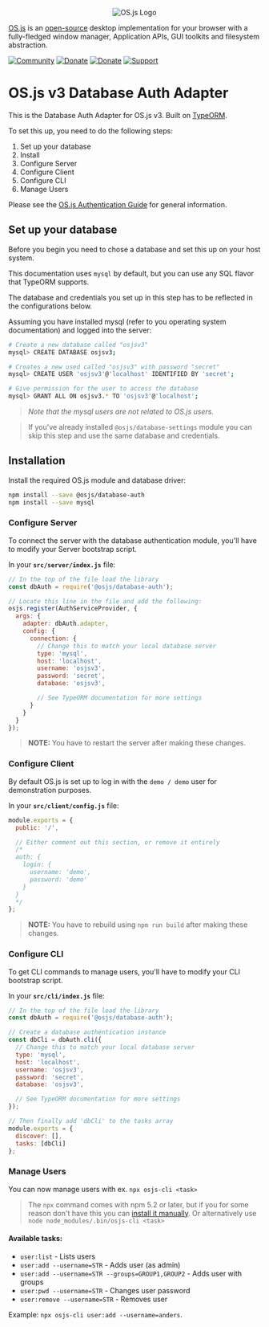 <p align="center">
  <img alt="OS.js Logo" src="https://raw.githubusercontent.com/os-js/gfx/master/logo-big.png" />
</p>

[OS.js](https://www.os-js.org/) is an [open-source](https://raw.githubusercontent.com/os-js/OS.js/master/LICENSE) desktop implementation for your browser with a fully-fledged window manager, Application APIs, GUI toolkits and filesystem abstraction.

[![Community](https://img.shields.io/badge/join-community-green.svg)](https://community.os-js.org/)
[![Donate](https://img.shields.io/badge/liberapay-donate-yellowgreen.svg)](https://liberapay.com/os-js/)
[![Donate](https://img.shields.io/badge/paypal-donate-yellow.svg)](https://www.paypal.com/cgi-bin/webscr?cmd=_donations&business=andersevenrud%40gmail%2ecom&lc=NO&currency_code=USD&bn=PP%2dDonationsBF%3abtn_donate_SM%2egif%3aNonHosted)
[![Support](https://img.shields.io/badge/patreon-support-orange.svg)](https://www.patreon.com/user?u=2978551&ty=h&u=2978551)

# OS.js v3 Database Auth Adapter

This is the Database Auth Adapter for OS.js v3. Built on [TypeORM](http://typeorm.io/).

To set this up, you need to do the following steps:

1. Set up your database
2. Install
3. Configure Server
5. Configure Client
4. Configure CLI
6. Manage Users

Please see the [OS.js Authentication Guide](https://manual.os-js.org/v3/guide/auth/) for general information.

## Set up your database

Before you begin you need to chose a database and set this up on your host system.

This documentation uses `mysql` by default, but you can use any SQL flavor that TypeORM supports.

The database and credentials you set up in this step has to be reflected in the configurations below.

Assuming you have installed mysql (refer to you operating system documentation) and logged into the server:

```bash
# Create a new database called "osjsv3"
mysql> CREATE DATABASE osjsv3;

# Creates a new used called "osjsv3" with password "secret"
mysql> CREATE USER 'osjsv3'@'localhost' IDENTIFIED BY 'secret';

# Give permission for the user to access the database
mysql> GRANT ALL ON osjsv3.* TO 'osjsv3'@'localhost';
```

> *Note that the mysql users are not related to OS.js users.*

<!-- -->

> If you've already installed `@osjs/database-settings` module you can skip this step and use the same database and credentials.

## Installation

Install the required OS.js module and database driver:

```bash
npm install --save @osjs/database-auth
npm install --save mysql
```

### Configure Server

To connect the server with the database authentication module, you'll have to modify your Server bootstrap script.

In your **`src/server/index.js`** file:

```javascript
// In the top of the file load the library
const dbAuth = require('@osjs/database-auth');

// Locate this line in the file and add the following:
osjs.register(AuthServiceProvider, {
  args: {
    adapter: dbAuth.adapter,
    config: {
      connection: {
        // Change this to match your local database server
        type: 'mysql',
        host: 'localhost',
        username: 'osjsv3',
        password: 'secret',
        database: 'osjsv3',

        // See TypeORM documentation for more settings
      }
    }
  }
});
```

> **NOTE:** You have to restart the server after making these changes.

### Configure Client

By default OS.js is set up to log in with the `demo / demo` user for demonstration purposes.

In your **`src/client/config.js`** file:

```javascript
module.exports = {
  public: '/',

  // Either comment out this section, or remove it entirely
  /*
  auth: {
    login: {
      username: 'demo',
      password: 'demo'
    }
  }
  */
};
```

> **NOTE:** You have to rebuild using `npm run build` after making these changes.

### Configure CLI

To get CLI commands to manage users, you'll have to modify your CLI bootstrap script.

In your **`src/cli/index.js`** file:

```javascript
// In the top of the file load the library
const dbAuth = require('@osjs/database-auth');

// Create a database authentication instance
const dbCli = dbAuth.cli({
  // Change this to match your local database server
  type: 'mysql',
  host: 'localhost',
  username: 'osjsv3',
  password: 'secret',
  database: 'osjsv3',

  // See TypeORM documentation for more settings
});

// Then finally add 'dbCli' to the tasks array
module.exports = {
  discover: [],
  tasks: [dbCli]
};
```

### Manage Users

You can now manage users with ex. `npx osjs-cli <task>`

> The `npx` command comes with npm 5.2 or later, but if you for some reason don't have this you can [install it manually](https://www.npmjs.com/package/npx).
> Or alternatively use `node node_modules/.bin/osjs-cli <task>`

#### Available tasks:

* `user:list` - Lists users
* `user:add --username=STR` - Adds user (as admin)
* `user:add --username=STR --groups=GROUP1,GROUP2` - Adds user with groups
* `user:pwd --username=STR` - Changes user password
* `user:remove --username=STR` - Removes user

Example: `npx osjs-cli user:add --username=anders`.
